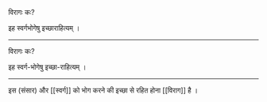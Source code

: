 विरागः कः?

इह स्वर्गभोगेषु इच्छाराहित्यम् ।

---

विरागः कः?

इह स्वर्ग-भोगेषु इच्छा-राहित्यम् ।

---

इस (संसार) और [[स्वर्ग]] को भोग करने की इच्छा से रहित होना [[विराग]] है ।
